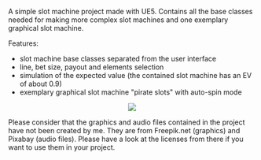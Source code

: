A simple slot machine project made with UE5. Contains all the base classes needed for making more complex slot machines and one exemplary graphical slot machine.

Features:
- slot machine base classes separated from the user interface
- line, bet size, payout and elements selection
- simulation of the expected value (the contained slot machine has an EV of about 0.9)
- exemplary graphical slot machine "pirate slots" with auto-spin mode

<p align="center" style="margin : 0; padding-top:0;">
<a href="https://www.youtube.com/watch?v=se5W8c8--Kk"><img src="https://img.youtube.com/vi/se5W8c8--Kk/0.jpg"></a>
</p>

Please consider that the graphics and audio files contained in the project have not been created by me. They are from Freepik.net (graphics) and Pixabay (audio files). Please have a look at the licenses from there if you want to use them in your project.